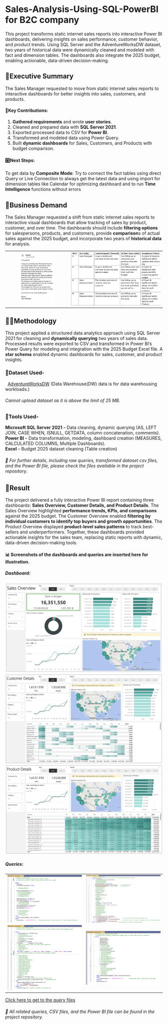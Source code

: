 # Sales-Analysis-Using-SQL-PowerBI for B2C company
This project transforms static internet sales reports into interactive Power BI dashboards, delivering insights on sales performance, customer behavior, and product trends. Using SQL Server and the AdventureWorksDW dataset, two years of historical data were dynamically cleaned and modeled with fact and dimension tables. The dashboards also integrate the 2025 budget, enabling actionable, data-driven decision-making.
## 🧾Executive Summary

The Sales Manager requested to move from static internet sales reports to interactive dashboards for better insights into sales, customers, and products.
#### 🔑Key Contributions:

1. **Gathered requirements** and wrote **user stories**.
2. Cleaned and prepared data with **SQL Server 2021**.
3. Exported processed data to CSV for **Power BI**.
4. Transformed and modeled data using Power Query.
5. Built **dynamic dashboards** for Sales, Customers, and Products with budget comparison.

#### #️⃣Next Steps: 
To get data by **Composite Mode**: Try to connect the fact tables using direct Query or Live Connection to always get the latest data and using import for dimension tables like Calendar for optimizing dashboard and to run **Time Intelligence** functions without errors



## 📄Business Demand

The Sales Manager requested a shift from static internet sales reports to interactive visual dashboards that allow tracking of sales by product, customer, and over time. The dashboards should include **filtering options** for salespersons, products, and customers, provide **comparison**s of actual sales against the 2025 budget, and incorporate two years of **historical data** for analysis.
<table align="center">
  <tr>
    <td align="center"><img src="./Images/Business_Request_Email.png" alt="Email From Manager" width="60%"/></td>
    <td align="center"><img src="./Images/User_Story.png" alt="User Story" width="100%"/></td>
  </tr>
</table>

## 🧑‍🏭Methodology

This project applied a structured data analytics approach using SQL Server 2021 for cleaning and **dynamically querying** two years of sales data. Processed results were exported to CSV and transformed in Power BI’s Power Query for modeling and integration with the 2025 Budget Excel file. A **star schema** enabled dynamic dashboards for sales, customer, and product insights.

### 💾Dataset Used-

&nbsp;  [AdventureWorksDW](https://github.com/Microsoft/sql-server-samples/releases/download/adventureworks/AdventureWorksDW2022.bak) (Data Warehouse(DW) data is for data warehousing workloads.)
###### Cannot upload dataset as it is above the limit of 25 MB.

### 🧰Tools Used-
**Microsoft SQL Server 2021** – Data cleaning, dynamic querying (AS, LEFT JOIN, CASE WHEN, ISNULL, GETDATA, column concatenation, comments).\
**Power BI** – Data transformation, modeling, dashboard creation (MEASURES, CALCULATED COLUMNS, Multiple Dashboards).\
**Excel** – Budget 2025 dataset cleaning (Table creation)

###### 📂 For further details, including raw queries, transformed dataset csv files, and the Power BI file, please check the files available in the project repository.

## 📜Result

The project delivered a fully interactive Power BI report containing three dashboards: **Sales Overview, Customer Details, and Product Details**. The Sales Overview highlighted **performance trends, KPIs, and comparisons** against the 2025 budget. The Customer Overview enabled **filtering by individual customers to identify top buyers and growth opportunities**. The Product Overview displayed **product-level sales patterns** to track best-sellers and underperformers. Together, these dashboards provided actionable insights for the sales team, replacing static reports with dynamic, data-driven decision-making tools.


#### 📊 Screenshots of the dashboards and queries are inserted here for illustration.
##### *Dashboard:*
![Sales Overview](./Images/Sales_Overview.png)
![Costumer Details](./Images/Costumer_Details.png)
![Product Details](./Images/Product_Details.png)

##### *Queries:*
<table align="center">
  <tr>
    <td align="center"><img src="./Images/Calendar_Query.png" alt="Calendar Query" width="400"/></td>
    <td align="center"><img src="./Images/Product_Query.png" alt="Product Query" width="400"/></td>
  </tr>
  <tr>
    <td align="center"><img src="./Images/Costumer_Query.png" alt="Customer Query" width="400"/></td>
    <td align="center"><img src="./Images/Sales_Query.png" alt="Sales Query" width="400"/></td>
  </tr>
</table>

[Click here to get to the query files](./SQL_Queries/)


###### 📂 All related queries, CSV files, and the Power BI file can be found in the project repository.
